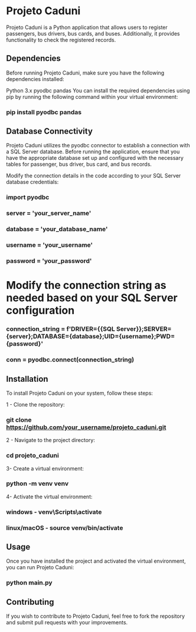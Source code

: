 # Projeto Caduni

Projeto Caduni is a Python application that allows users to register passengers, bus drivers, bus cards, and buses. Additionally, it provides functionality to check the registered records.

## Dependencies

Before running Projeto Caduni, make sure you have the following dependencies installed:

Python 3.x
pyodbc
pandas
You can install the required dependencies using pip by running the following command within your virtual environment:
### pip install pyodbc pandas

## Database Connectivity

Projeto Caduni utilizes the pyodbc connector to establish a connection with a SQL Server database. Before running the application, ensure that you have the appropriate database set up and configured with the necessary tables for passenger, bus driver, bus card, and bus records.

Modify the connection details in the code according to your SQL Server database credentials:

### import pyodbc

### server = 'your_server_name'
### database = 'your_database_name'
### username = 'your_username'
### password = 'your_password'

# Modify the connection string as needed based on your SQL Server configuration
### connection_string = f'DRIVER={{SQL Server}};SERVER={server};DATABASE={database};UID={username};PWD={password}'
### conn = pyodbc.connect(connection_string)

## Installation
To install Projeto Caduni on your system, follow these steps:

1 - Clone the repository:
### git clone https://github.com/your_username/projeto_caduni.git

2 - Navigate to the project directory:
### cd projeto_caduni

3- Create a virtual environment:
### python -m venv venv

4- Activate the virtual environment:
### windows - venv\Scripts\activate
### linux/macOS - source venv/bin/activate

## Usage
Once you have installed the project and activated the virtual environment, you can run Projeto Caduni:
### python main.py

## Contributing
If you wish to contribute to Projeto Caduni, feel free to fork the repository and submit pull requests with your improvements.




